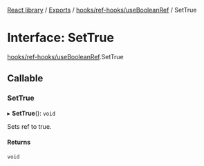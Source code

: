 [React library](../index.md) / [Exports](../modules.md) / [hooks/ref-hooks/useBooleanRef](../modules/hooks_ref_hooks_useBooleanRef.md) / SetTrue

# Interface: SetTrue

[hooks/ref-hooks/useBooleanRef](../modules/hooks_ref_hooks_useBooleanRef.md).SetTrue

## Callable

### SetTrue

▸ **SetTrue**(): `void`

Sets ref to true.

#### Returns

`void`
